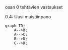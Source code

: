 osan 0 tehtävien vastaukset


0.4: Uusi muistiinpano

```mermaid
graph TD;
    A-->B;
    A-->C;
    B-->D;
    C-->D;
```